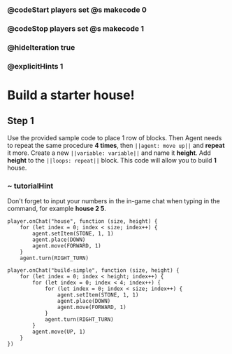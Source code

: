 ### @codeStart players set @s makecode 0
### @codeStop players set @s makecode 1

### @hideIteration true 
### @explicitHints 1


# Build a starter house!

## Step 1
Use the provided sample code to place 1 row of blocks. Then Agent needs to repeat the same procedure **4 times**, then ``||agent: move up||`` and **repeat** it more. Create a new ``||variable: variable||`` and name it **height**. Add **height** to the ``||loops: repeat||`` block. This code will allow you to build **1** house. 


### ~ tutorialHint
Don't forget to input your numbers in the in-game chat when typing in the command, for example **house 2 5**. 

```template
player.onChat("house", function (size, height) {
    for (let index = 0; index < size; index++) {
        agent.setItem(STONE, 1, 1)
        agent.place(DOWN)
        agent.move(FORWARD, 1)
    }
    agent.turn(RIGHT_TURN)
```

```ghost
player.onChat("build-simple", function (size, height) {
    for (let index = 0; index < height; index++) {
        for (let index = 0; index < 4; index++) {
            for (let index = 0; index < size; index++) {
                agent.setItem(STONE, 1, 1)
                agent.place(DOWN)
                agent.move(FORWARD, 1)
            }
            agent.turn(RIGHT_TURN)
        }
        agent.move(UP, 1)
    }
})
```



